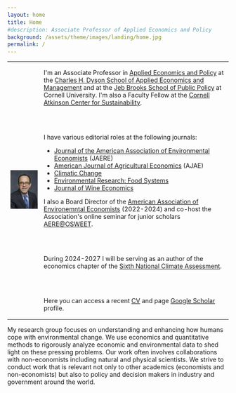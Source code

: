 ```yaml
---
layout: home
title: Home
#description: Associate Professor of Applied Economics and Policy
background: /assets/theme/images/landing/home.jpg
permalink: /
---
```


<!--
PLEASE READ THIS BEFORE EDIT THE HOME PAGE
- To have two columns, use an html table to emulate a table with two columns

- This is how embeed links in a html code
<a href="https://dyson.cornell.edu" target="_blank">Charles H. Dyson School of Applied Economics and Management</a>

<br/> is just space between paragraphs in html
-->
<table>
<tr>
<td>
    <img src="/assets/theme/images/landing/aob1.jpg" alt="MarineGEO circle logo" style="width: 350px"/>
</td>
<td>

I'm an Associate Professor in [Applied Economics and Policy](https://business.cornell.edu/faculty-research/areas/applied-economics-and-policy/) at the  <a href="https://dyson.cornell.edu" target="_blank">Charles H. Dyson School of Applied Economics and Management</a> and at the <a href="https://publicpolicy.cornell.edu" target="_blank">Jeb Brooks School of Public Policy</a> at Cornell University. I'm also a Faculty Fellow at the <a href="https://www.atkinson.cornell.edu" target="_blank">Cornell Atkinson Center for Sustainability</a>.

<br/><br/>

I have various editorial roles at the following journals:
<ul>
  <li><a href="https://www.journals.uchicago.edu/journals/jaere/board" target="_blank">Journal of the American Association of Environmental Economists</a> (JAERE)</li>
  <li><a href="https://onlinelibrary.wiley.com/page/journal/14678276/homepage/editorial-board" target="_blank">American Journal of Agricultural Economics</a> (AJAE)</li>
  <li><a href="https://link.springer.com/journal/10584/editorial-board" target="_blank">Climatic Change</a></li>
  <li><a href="https://publishingsupport.iopscience.iop.org/journals/environmental-research-food-systems/editorial-board/" target="_blank">Environmental Research: Food Systems</a></li>
  <li><a href="https://wine-economics.org/journal/editors/" target="_blank">Journal of Wine Economics</a></li>
</ul>

I also a Board Director of the <a href="https://www.aere.org/board-of-directors" target="_blank">American Association of Environemntal Economists</a> (2022-2024) and co-host the Association's online seminar for junior scholars <a href="https://aere.memberclicks.net/osweet-paper-sessions" target="_blank">AERE@OSWEET</a>.

<br/><br/>

During 2024-2027 I will be serving as an author of the economics chapter of the <a href="https://www.globalchange.gov/nca6" target="_blank">Sixth National Climate Assessment</a>.

<br/><br/>

Here you can access a recent <a href="/assets/theme/cv.pdf" target="_blank">CV</a> and page <a href="https://scholar.google.com/citations?user=kEZ0ezkAAAAJ&hl=en" target="_blank">Google Scholar</a> profile.
</td>
</tr>
</table>


<!-- This is Markdown 
    So links are [text](link).
--->

My research group focuses on understanding and enhancing how humans cope with environmental change. We use economics and quantitative methods to rigorously analyze economic and environmental data to shed light on these pressing problems. Our work often involves collaborations with non-economists including natural and physical scientists. We strive to conduct work that is relevant not only to other academics (economists and non-economists) but also to policy and decision makers in industry and government around the world.